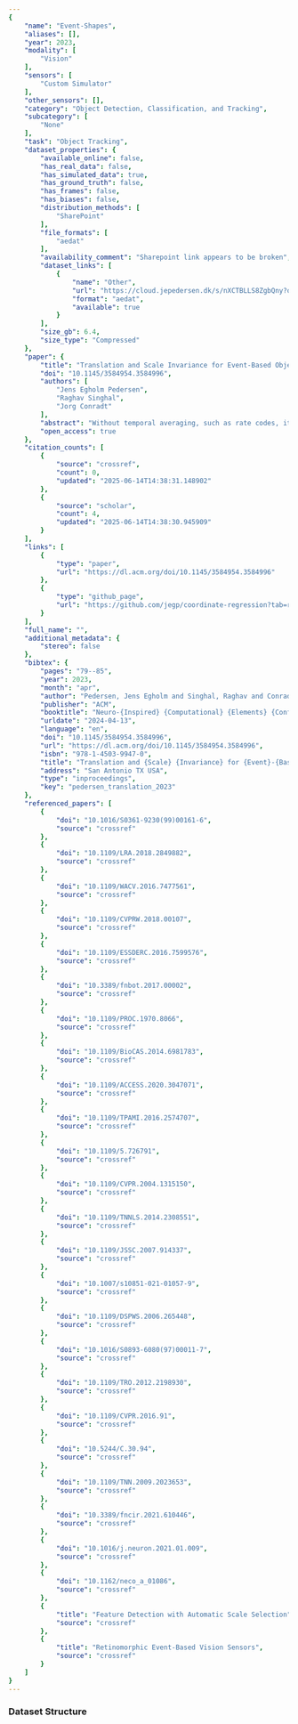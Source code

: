 ```yaml
---
{
    "name": "Event-Shapes",
    "aliases": [],
    "year": 2023,
    "modality": [
        "Vision"
    ],
    "sensors": [
        "Custom Simulator"
    ],
    "other_sensors": [],
    "category": "Object Detection, Classification, and Tracking",
    "subcategory": [
        "None"
    ],
    "task": "Object Tracking",
    "dataset_properties": {
        "available_online": false,
        "has_real_data": false,
        "has_simulated_data": true,
        "has_ground_truth": false,
        "has_frames": false,
        "has_biases": false,
        "distribution_methods": [
            "SharePoint"
        ],
        "file_formats": [
            "aedat"
        ],
        "availability_comment": "Sharepoint link appears to be broken",
        "dataset_links": [
            {
                "name": "Other",
                "url": "https://cloud.jepedersen.dk/s/nXCTBLLS8ZgbQny?openfile=true",
                "format": "aedat",
                "available": true
            }
        ],
        "size_gb": 6.4,
        "size_type": "Compressed"
    },
    "paper": {
        "title": "Translation and Scale Invariance for Event-Based Object tracking",
        "doi": "10.1145/3584954.3584996",
        "authors": [
            "Jens Egholm Pedersen",
            "Raghav Singhal",
            "Jorg Conradt"
        ],
        "abstract": "Without temporal averaging, such as rate codes, it remains challenging to train spiking neural networks for temporal regression tasks. In this work, we present a novel method to accurately predict spatial coordinates from event data with a fully spiking convolutional neural network (SCNN) without temporal averaging. Our method performs on-par with artificial neural networks (ANN) of similar complexity. Additionally, we demonstrate faster convergence in half the time using translation- and scale-invariant receptive fields. To permit comparison with conventional frame-based ANNs, we base our results on a simulated event-based dataset with an unrealistic high density. Therefore, we hypothesize that our method significantly outperform ANNs in settings with lower event density, as seen in real-life event-based data. Our model is fully spiking and can be ported directly to neuromorphic hardware.",
        "open_access": true
    },
    "citation_counts": [
        {
            "source": "crossref",
            "count": 0,
            "updated": "2025-06-14T14:38:31.148902"
        },
        {
            "source": "scholar",
            "count": 4,
            "updated": "2025-06-14T14:38:30.945909"
        }
    ],
    "links": [
        {
            "type": "paper",
            "url": "https://dl.acm.org/doi/10.1145/3584954.3584996"
        },
        {
            "type": "github_page",
            "url": "https://github.com/jegp/coordinate-regression?tab=readme-ov-file"
        }
    ],
    "full_name": "",
    "additional_metadata": {
        "stereo": false
    },
    "bibtex": {
        "pages": "79--85",
        "year": 2023,
        "month": "apr",
        "author": "Pedersen, Jens Egholm and Singhal, Raghav and Conradt, Jorg",
        "publisher": "ACM",
        "booktitle": "Neuro-{Inspired} {Computational} {Elements} {Conference}",
        "urldate": "2024-04-13",
        "language": "en",
        "doi": "10.1145/3584954.3584996",
        "url": "https://dl.acm.org/doi/10.1145/3584954.3584996",
        "isbn": "978-1-4503-9947-0",
        "title": "Translation and {Scale} {Invariance} for {Event}-{Based} {Object} tracking",
        "address": "San Antonio TX USA",
        "type": "inproceedings",
        "key": "pedersen_translation_2023"
    },
    "referenced_papers": [
        {
            "doi": "10.1016/S0361-9230(99)00161-6",
            "source": "crossref"
        },
        {
            "doi": "10.1109/LRA.2018.2849882",
            "source": "crossref"
        },
        {
            "doi": "10.1109/WACV.2016.7477561",
            "source": "crossref"
        },
        {
            "doi": "10.1109/CVPRW.2018.00107",
            "source": "crossref"
        },
        {
            "doi": "10.1109/ESSDERC.2016.7599576",
            "source": "crossref"
        },
        {
            "doi": "10.3389/fnbot.2017.00002",
            "source": "crossref"
        },
        {
            "doi": "10.1109/PROC.1970.8066",
            "source": "crossref"
        },
        {
            "doi": "10.1109/BioCAS.2014.6981783",
            "source": "crossref"
        },
        {
            "doi": "10.1109/ACCESS.2020.3047071",
            "source": "crossref"
        },
        {
            "doi": "10.1109/TPAMI.2016.2574707",
            "source": "crossref"
        },
        {
            "doi": "10.1109/5.726791",
            "source": "crossref"
        },
        {
            "doi": "10.1109/CVPR.2004.1315150",
            "source": "crossref"
        },
        {
            "doi": "10.1109/TNNLS.2014.2308551",
            "source": "crossref"
        },
        {
            "doi": "10.1109/JSSC.2007.914337",
            "source": "crossref"
        },
        {
            "doi": "10.1007/s10851-021-01057-9",
            "source": "crossref"
        },
        {
            "doi": "10.1109/DSPWS.2006.265448",
            "source": "crossref"
        },
        {
            "doi": "10.1016/S0893-6080(97)00011-7",
            "source": "crossref"
        },
        {
            "doi": "10.1109/TRO.2012.2198930",
            "source": "crossref"
        },
        {
            "doi": "10.1109/CVPR.2016.91",
            "source": "crossref"
        },
        {
            "doi": "10.5244/C.30.94",
            "source": "crossref"
        },
        {
            "doi": "10.1109/TNN.2009.2023653",
            "source": "crossref"
        },
        {
            "doi": "10.3389/fncir.2021.610446",
            "source": "crossref"
        },
        {
            "doi": "10.1016/j.neuron.2021.01.009",
            "source": "crossref"
        },
        {
            "doi": "10.1162/neco_a_01086",
            "source": "crossref"
        },
        {
            "title": "Feature Detection with Automatic Scale Selection",
            "source": "crossref"
        },
        {
            "title": "Retinomorphic Event-Based Vision Sensors",
            "source": "crossref"
        }
    ]
}
---
```



### Dataset Structure